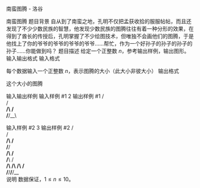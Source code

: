



南蛮图腾 - 洛谷














南蛮图腾
题目背景
自从到了南蛮之地，孔明不仅把孟获收拾的服服帖帖，而且还发现了不少少数民族的智慧，他发现少数民族的图腾往往有着一种分形的效果，在得到了酋长的传授后，孔明掌握了不少绘图技术，但唯独不会画他们的图腾，于是他找上了你的爷爷的爷爷的爷爷的爷爷……帮忙，作为一个好孙子的孙子的孙子的孙子……你能做到吗？
题目描述
给定一个正整数 $n$，参考输出样例，输出图形。
输入输出格式
输入格式

每个数据输入一个正整数 $n$，表示图腾的大小（此大小非彼大小）
输出格式

这个大小的图腾

输入输出样例
输入样例 #1
2
输出样例 #1
   /\
  /__\
 /\  /\
/__\/__\

输入样例 #2
3
输出样例 #2
       /\
      /__\
     /\  /\
    /__\/__\
   /\      /\
  /__\    /__\
 /\  /\  /\  /\
/__\/__\/__\/__\
说明
数据保证，$1 \leq n \leq 10$。







